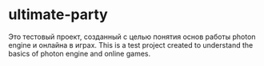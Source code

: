 # ultimate-party
Это тестовый проект, созданный с целью понятия основ работы photon engine и онлайна в играх. This is a test project created to understand the basics of photon engine and online games.
